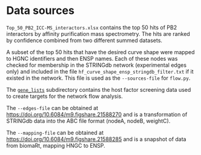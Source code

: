 # Data sources

`Top_50_PB2_ICC-MS_interactors.xlsx` contains the top 50 hits of PB2 interactors by affinity purification mass spectrometry.
The hits are ranked by confidence combined from two different summed datasets.

A subset of the top 50 hits that have the desired curve shape were mapped to HGNC identifiers and then ENSP names.
Each of these nodes was checked for membership in the STRINGdb network (experimental edges only) and included in the file `hf_curve_shape_ensp_stringdb_filter.txt` if it existed in the network.
This file is used as the `--sources-file` for `flow.py`.

The [`gene_lists`](gene_lists) subdirectory contains the host factor screening data used to create targets for the network flow analysis.

The `--edges-file` can be obtained at https://doi.org/10.6084/m9.figshare.21588270 and is a transformation of STRINGdb data into the ABC file format (nodeA, nodeB, weightC).

The `--mapping-file` can be obtained at https://doi.org/10.6084/m9.figshare.21588285 and is a snapshot of data from biomaRt, mapping HNGC to ENSP.
